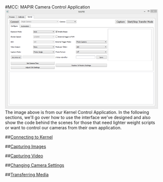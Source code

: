 #MCC: MAPIR Camera Control Application
![](/assets/KernelTabSnip.PNG)
The image above is from our Kernel Control Application. In the following sections, we'll go over how to use the interface we've designed and also show the code behind the scenes for those that need lighter weight scripts or want to control our cameras from their own application.

##[Connecting to Kernel](https://mapircamera.gitbooks.io/kernel-development-guide/content/interfacing-with-kernel/software-interface/mcc/connecting-to-kernel.html)

##[Capturing Images](https://mapircamera.gitbooks.io/kernel-development-guide/content/interfacing-with-kernel/software-interface/mcc/capturing-images.html)

##[Capturing Video](https://mapircamera.gitbooks.io/kernel-development-guide/content/interfacing-with-kernel/software-interface/mcc/capturing-video.html)

##[Changing Camera Settings](https://mapircamera.gitbooks.io/kernel-development-guide/content/interfacing-with-kernel/software-interface/mcc/changing-camera-settings.html)

##[Transferring Media](https://mapircamera.gitbooks.io/kernel-development-guide/content/interfacing-with-kernel/software-interface/mcc/transferring-media.html)